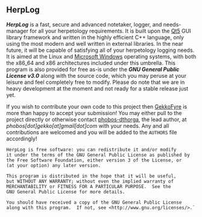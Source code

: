 HerpLog
----------
***HerpLog*** is a fast, secure and advanced notetaker, logger, and needs-manager for all your herpetology requirements. It is built upon the [Qt5](https://www.qt.io/) GUI library framework and written in the highly efficient C++ language, only using the most modern and well written in external libraries. In the near future, it will be capable of satisfying all of your herpetology logging needs. It is aimed at the Linux and [Microsoft Windows](https://www.microsoft.com/windows/) operating systems, with both the x86_64 and x86 architectures included under this umbrella. This program is also provided for free as-is under the ***GNU General Public License v3.0*** along with the source code, which you may peruse at your leisure and feel completely free to modify. Please do note that we are in heavy development at the moment and not ready for a stable release just yet.

If you wish to contribute your own code to this project then [GekkoFyre](https://github.com/gekkofyre) is more than happy to accept your submission! You may either pull to the project directly or otherwise contact [phobos-dthorga](https://github.com/phobos-dthorga), the lead author, at *phobos[dot]gekko[at]gmail[dot]com* with your needs. Any and all contributions are welcomed and you will be added to the `AUTHORS` file accordingly!

    HerpLog is free software: you can redistribute it and/or modify
    it under the terms of the GNU General Public License as published by
    the Free Software Foundation, either version 3 of the License, or
    (at your option) any later version.
    
    This program is distributed in the hope that it will be useful,
    but WITHOUT ANY WARRANTY; without even the implied warranty of
    MERCHANTABILITY or FITNESS FOR A PARTICULAR PURPOSE.  See the
    GNU General Public License for more details.

    You should have received a copy of the GNU General Public License
    along with this program.  If not, see <http://www.gnu.org/licenses/>.`
